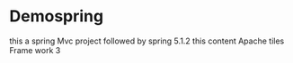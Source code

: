 # Demospring
this a spring Mvc project followed by spring 5.1.2
this content Apache tiles Frame work 3 
